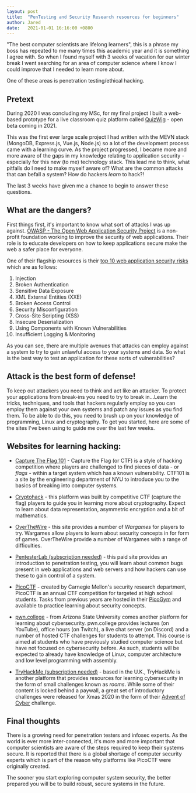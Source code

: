 ```yaml
---
layout: post
title:  "PenTesting and Security Research resources for beginners"
author: Jared
date:   2021-01-01 16:16:00 +0800
---
```


"The best computer scientists are lifelong learners", this is a phrase my boss has repeated to me many times this academic year and it is something I agree with. So when I found myself with 3 weeks of vacation for our winter break I went searching for an area of computer science where I know I could improve that I needed to learn more about.

One of these areas is penetration testing/ethical hacking. 

## Pretext

During 2020 I was concluding my MSc, for my final project I built a web-based prototype for a live classroom quiz platform called [QuizWig](https://www.quizwig.com) - open beta coming in 2021. 

This was the first ever large scale project I had written with the MEVN stack (MongoDB, Express.js, Vue.js, Node.js) so a lot of the development process came with a learning curve. As the project progressed, I became more and more aware of the gaps in my knowledge relating to application security - especially for this new (to me) technology stack. This lead me to think, what pitfalls do I need to make myself aware of? What are the common attacks that can befall a system? How do hackers _learn_ to hack?! 

The last 3 weeks have given me a chance to begin to answer these questions.

## What are the dangers?

First things first, it's important to know what sort of attacks I was up against. [OWASP - The Open Web Application Security Project](https://owasp.org/) is a non-profit foundation working to improve the security of web applications. Their role is to educate developers on how to keep applications secure make the web a safer place for everyone.

One of their flagship resources is their [top 10 web application security risks](https://owasp.org/www-project-top-ten/) which are as follows:
1. Injection
2. Broken Authentication
3. Sensitive Data Exposure
4. XML External Entities (XXE)
5. Broken Access Control
6. Security Misconfiguration
7. Cross-Site Scripting (XSS)
8. Insecure Deserialization
9. Using Components with Known Vulnerabilities
10. Insufficient Logging & Monitoring

As you can see, there are multiple avenues that attacks can employ against a system to try to gain unlawful access to your systems and data. So what is the best way to test an application for these sorts of vulnerabilities?

## Attack is the best form of defense!

To keep out attackers you need to think and act like an attacker. To protect your applications from break-ins you need to try to break in...Learn the tricks, techniques, and tools that hackers regularly employ so you can employ them against your own systems and patch any issues as you find them. To be able to do this, you need to brush up on your knowledge of programming, Linux and cryptography. To get you started, here are some of the sites I've been using to guide me over the last few weeks.

## Websites for learning hacking:
- [Capture The Flag 101](https://ctf101.org/) - Capture the Flag (or CTF) is a style of hacking competition where players are challenged to find pieces of data - or _flags_ - within a target system which has a known vulnerability. CTF101 is a site by the engineering department of NYU to introduce you to the basics of breaking into computer systems.

- [Cryptohack](https://cryptohack.org) - this platform was built by competitive CTF (capture the flag) players to guide you in learning more about cryptography. Expect to learn about data representation, asymmetric encryption and a bit of mathematics.

- [OverTheWire](https://overthewire.org/wargames/) - this site provides a number of _Wargames_ for players to try. Wargames allow players to learn about security concepts in for form of games. OverTheWire provide a number of Wargames with a range of difficulties.

- [PentesterLab (subscription needed)](https://pentesterlab.com/) - this paid site provides an introduction to penetration testing, you will learn about common bugs present in web applications and web servers and how hackers can use these to gain control of a system.

- [PicoCTF](https://picoctf.org/resources) - created by Carnegie Mellon's security research department, PicoCTF is an annual CTF competition for targeted at high school students. Tasks from previous years are hosted in their [PicoGym](https://play.picoctf.org/) and available to practice learning about security concepts.

- [pwn.college](https://pwn.college/) - from Arizona State University comes another platform for learning about cybersecurity. pwn.college provides lectures (on YouTube), office hours (on Twitch), a live chat server (on Discord) and a number of hosted CTF challenges for students to attempt. This course is aimed at students who have previously studied computer science but have not focused on cybersecurity before. As such, students will be expected to already have knowledge of Linux, computer architecture and low level programming with assembly.

- [TryHackMe (subscription needed)](https://tryhackme.com/) - based in the U.K., TryHackMe is another platform that provides resources for learning cybersecurity in the form of small challenges known as _rooms_. While some of their content is locked behind a paywall, a great set of introductory challenges were released for Xmas 2020 in the form of their [Advent of Cyber](https://tryhackme.com/room/adventofcyber2) challenge.

## Final thoughts
There is a growing need for penetration testers and infosec experts. As the world is ever more inter-connected, it's more and more important that computer scientists are aware of the steps required to keep their systems secure. It is reported that there is a global shortage of computer security experts which is part of the reason why platforms like PicoCTF were originally created. 

The sooner you start exploring computer system security, the better prepared you will be to build robust, secure systems in the future.
